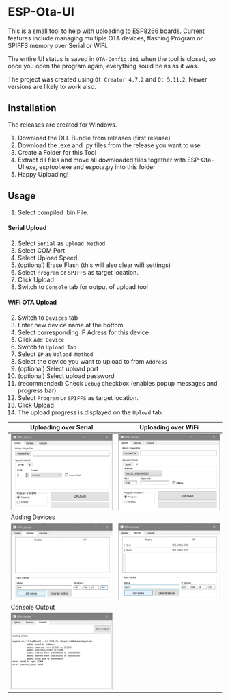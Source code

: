 # ESP-Ota-UI

This is a small tool to help with uploading to ESP8266 boards.
Current features include managing multiple OTA devices, flashing Program or SPIFFS memory over Serial or WiFi.

The entire UI status is saved in `OTA-Config.ini` when the tool is closed, so once you open the program again, everything sould be as as it was.

The project was created using `Qt Creator 4.7.2` and `Qt 5.11.2`.
Newer versions are likely to work also.

## Installation
The releases are created for Windows.

1. Download the DLL Bundle from releases (first release)
2. Download the .exe and .py files from the release you want to use
3. Create a Folder for this Tool
4. Extract dll files and move all downloaded files together with ESP-Ota-UI.exe, esptool.exe and espota.py into this folder
5. Happy Uploading!

## Usage

1. Select compiled .bin File.

#### Serial Upload
2. Select `Serial` as `Upload Method`
3. Select COM Port
4. Select Upload Speed
5. (optional) Erase Flash (this will also clear wifi settings)
6. Select `Program` or `SPIFFS` as target location.
7. Click Upload
8. Switch to `Console` tab for output of upload tool

#### WiFi OTA Upload
2. Switch to `Devices` tab
3. Enter new device name at the bottom
4. Select corresponding IP Adress for this device
5. Click `Add Device`
6. Switch to `Upload Tab`
7. Select `IP` as `Upload Method`
8. Select the device you want to upload to from `Address`
9. (optional) Select upload port
10. (optional) Select upload password
11. (recommended) Check `Debug` checkbox (enables popup messages and progress bar)
12. Select `Program` or `SPIFFS` as target location.
13. Click Upload
14. The upload progress is displayed on the `Upload` tab.

| Uploading over Serial | Uploading over WiFi |
|-|-|
|![upload serial](https://raw.githubusercontent.com/Nikfinn99/ESP-Ota-UI/master/images/upload_serial.jpg)|![upload ip](https://raw.githubusercontent.com/Nikfinn99/ESP-Ota-UI/master/images/upload_ip.jpg)|
| Adding Devices ||
|![add device](https://github.com/Nikfinn99/ESP-Ota-UI/blob/master/images/add_device.jpg?raw=true)|![add device 2](https://github.com/Nikfinn99/ESP-Ota-UI/blob/master/images/add_device2.jpg?raw=true)|
| Console Output ||
|![console output](https://github.com/Nikfinn99/ESP-Ota-UI/blob/master/images/console_output.jpg?raw=true)||
